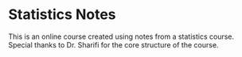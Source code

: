 # Statistics Notes
This is an online course created using notes from a statistics course. 
Special thanks to Dr. Sharifi for the core structure of the course.
